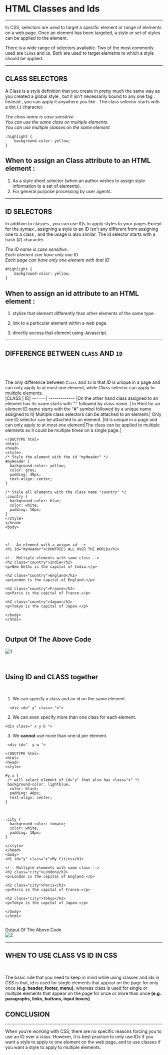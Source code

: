 # HTML Classes and Ids 

---

In CSS, selectors are used to target a specific element or range of elements on a web page. Once an element has been targeted, a style or set of styles can be applied to the element.

There is a wide range of selectors available. Two of the most commonly used are `CLASS` and `ID`. Both are used to target elements to which a style should be applied.

---

## **CLASS SELECTORS**

A Class is a style definition that you create in pretty much the same way as you created a global style , but it isn't necessarily bound to any one tag . Instead , you can apply it anywhere you like . The class selector starts with a dot (.) character.

_The class name is case sensitive._
<br>
_You can use the same class on multiple elements._
<br>
_You can use multiple classes on the same element._

```
.highlight {
    background-color: yellow;
}
```

## When to assign an Class attribute to an HTML element :

1. As a style sheet selector (when an author wishes to assign style information to a set of elements).
2. For general purpose processing by user agents.

---

## **ID SELECTORS**

In addition to classes , you can use IDs to apply styles to your pages Except for the syntax , assigning a style to an ID isn't any different from assigning one to a class , and the usage is also similar. The id selector starts with a hash (#) character.

_The ID name is case sensitive._
<br>
_Each element can have only one ID_
<br>
_Each page can have only one element with that ID_

```
#highlight {
    background-color: yellow;
}
```

## When to assign an id attribute to an HTML element :

1. stylize that element differently than other elements of the same type.
2. link to a particular element within a web page.

3. directly access that element using Javascript.

---

## **DIFFERENCE BETWEEN `CLASS` AND `ID`**

## <br>

The only difference between `Class` and `Id` is that _ID_ is unique in a page and can only apply to at most one element, while _Class_ selector can apply to multiple elements.
<br>
|CLASS | ID|
-------| -------------
|On the other hand class assigned to an element has its name starts with “.” followed by class name. | In Html for an element ID name starts with the “#” symbol followed by a unique name assigned to it|
Multiple class selectors can be attached to an element.| Only one ID selector can be attached to an element.
|Id is unique in a page and can only apply to at most one element|The class can be applied to multiple elements so it could be multiple times on a single page.|

```
<!DOCTYPE html>
<html>
<head>
<style>
/* Style the element with the id "myHeader" */
#myHeader {
  background-color: yellow;
  color: grey;
  padding: 40px;
  text-align: center;
}

/* Style all elements with the class name "country" */
.country {
  background-color: blue;
  color: white;
  padding: 10px;
}
</style>
</head>
<body>



<!-- An element with a unique id -->
<h1 id="myHeader">COUNTRIES ALL OVER THE WORLD</h1>

<!-- Multiple elements with same class -->
<h2 class="country">India</h2>
<p>New Delhi is the capital of India.</p>

<h2 class="country">England</h2>
<p>London is the capital of England.</p>

<h2 class="country">France</h2>
<p>Paris is the capital of France.</p>

<h2 class="country">Japan</h2>
<p>Tokyo is the capital of Japan.</p>

</body>
</html>


```

Output Of The Above Code
<br>
--
![1](./1.jpg)

<br>

## Using ID and CLASS together

<br>

1. We can specify a class and an id on the same element.

```
  <div id=" y" class= "x">
```

2.  We can even specify more than one class for each element.

```
<div class=" x y b ">
```

3.  We **cannot** use more than one id per element.

```
 <div id="  y w ">
```

```
<!DOCTYPE html>
<html>
<head>
<style>

#y.x {
 /* will select element of id="y" that also has class="x" */
 background-color: lightblue;
  color: black;
  padding: 40px;
  text-align: center;
}



.city {
  background-color: tomato;
  color: white;
  padding: 10px;
}

</style>
</head>
<body>
<h1 id="y" class="x">My Cities</h1>

<!-- Multiple elements with same class -->
<h2 class="city">London</h2>
<p>London is the capital of England.</p>

<h2 class="city">Paris</h2>
<p>Paris is the capital of France.</p>

<h2 class="city">Tokyo</h2>
<p>Tokyo is the capital of Japan.</p>

</body>
</html>


```

Output Of The Above Code
<br>
![2](./2.jpg)
<br>

---

## **WHEN TO USE CLASS VS ID IN CSS**

<br>

The basic rule that you need to keep in mind while using classes and ids in CSS is that, id is used for single elements that appear on the page for only once **(e.g. header, footer, menu)**, whereas class is used for single or multiple elements that appear on the page for once or more than once **(e.g. paragraphs, links, buttons, input boxes)**.

## **CONCLUSION**

---

When you’re working with CSS, there are no specific reasons forcing you to use an ID over a class. However, it is best practice to only use IDs if you want a style to apply to one element on the web page, and to use classes if you want a style to apply to multiple elements.
